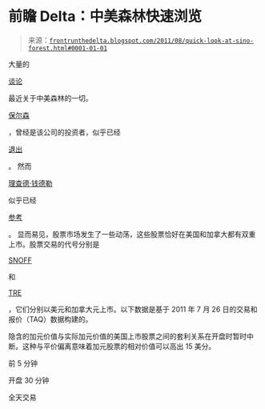 <!--yml

类别：未分类

日期：2024-05-12 23:35:27

-->

# 前瞻 Delta：中美森林快速浏览

> 来源：[`frontrunthedelta.blogspot.com/2011/08/quick-look-at-sino-forest.html#0001-01-01`](https://frontrunthedelta.blogspot.com/2011/08/quick-look-at-sino-forest.html#0001-01-01)

大量的

[谈论](http://www.forbes.com/sites/timworstall/2011/06/20/sino-forest-is-this-the-biggest-theft-in-history/)

最近关于中美森林的一切。

[保尔森](http://en.wikipedia.org/wiki/Paulson_%26_Co.)

，曾经是该公司的投资者，似乎已经

[退出](http://www.bloomberg.com/news/2011-07-07/paulson-s-main-fund-lost-11-on-sino-forest-sale.html)

。 然而

[理查德·钱德勒](http://www.richardchandler.com/publications/S_Sov.pdf)

似乎已经

[参考](http://www.bloomberg.com/news/2011-07-27/sino-forest-investor-chandler-boosts-stake-to-15-to-become-largest-holder.html)

。 显而易见，股票市场发生了一些动荡，这些股票恰好在美国和加拿大都有双重上市。股票交易的代号分别是

[SNOFF](http://www.otcbb.com/asp/info_center.asp?symbol=SNOFF)

和

[TRE](http://tmx.quotemedia.com/quote.php?qm_symbol=tre&locale=EN)

，它们分别以美元和加拿大元上市。以下数据是基于 2011 年 7 月 26 日的交易和报价（TAQ）数据构建的。

隐含的加元价值与实际加元价值的美国上市股票之间的套利关系在开盘时暂时中断。这种与平价偏离意味着加元股票的相对价值可以高出 15 美分。

前 5 分钟

开盘 30 分钟

全天交易
